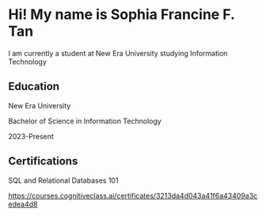 <h1>Hi! My name is Sophia Francine F. Tan</h1>
I am currently a student at New Era University studying Information Technology

<h2>Education</h2>
New Era University 

Bachelor of Science in Information Technology

2023-Present

<h2>Certifications</h2>
SQL and Relational Databases 101

https://courses.cognitiveclass.ai/certificates/3213da4d043a41f6a43409a3cedea4d8
